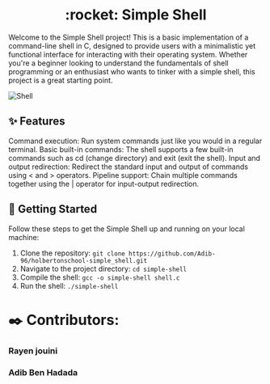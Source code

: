   <h1 align ="center"> :rocket: Simple Shell </h1>

Welcome to the Simple Shell project! This is a basic implementation of a command-line shell in C, designed to provide users with a minimalistic yet functional interface for interacting with their operating system. Whether you're a beginner looking to understand the fundamentals of shell programming or an enthusiast who wants to tinker with a simple shell, this project is a great starting point.

![Shell](https://cdn.dribbble.com/users/94656/screenshots/1141726/media/0c2f17905187e9a34d0aa82e2237ea8b.gif)

## :sparkles: Features

Command execution: Run system commands just like you would in a regular terminal.
Basic built-in commands: The shell supports a few built-in commands such as cd (change directory) and exit (exit the shell).
Input and output redirection: Redirect the standard input and output of commands using < and > operators.
Pipeline support: Chain multiple commands together using the | operator for input-output redirection.
## :full_moon_with_face: Getting Started

Follow these steps to get the Simple Shell up and running on your local machine:

1. Clone the repository: `git clone https://github.com/Adib-96/holbertonschool-simple_shell.git`
2. Navigate to the project directory: `cd simple-shell`
3. Compile the shell: `gcc -o simple-shell shell.c`
4. Run the shell: `./simple-shell`

# :black_nib: Contributors:
### Rayen jouini
### Adib Ben Hadada